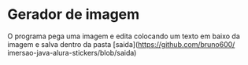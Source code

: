 # Gerador de imagem
O programa pega uma imagem e edita colocando um texto em baixo da imagem e salva dentro da pasta [saida](https://github.com/bruno600/
imersao-java-alura-stickers/blob/saida)